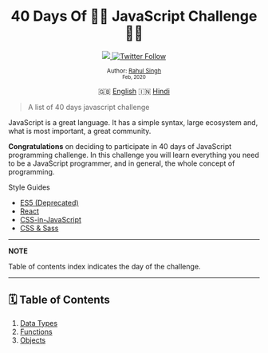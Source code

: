 <div align="center">
  <h1> 40 Days Of 🧑‍🚀 JavaScript Challenge 🧑‍💻</h1>
  <a class="header-badge" target="_blank" href="https://www.linkedin.com/in/rahuladream/">
  <img src="https://img.shields.io/badge/style--5eba00.svg?label=LinkedIn&logo=linkedin&style=social">
  </a>
  <a class="header-badge" target="_blank" href="https://twitter.com/rahuladream">
  <img alt="Twitter Follow" src="https://img.shields.io/twitter/follow/rahuladream?style=social">
  </a>

<sub>Author:
<a href="https://www.linkedin.com/in/rahuladream/" target="_blank">Rahul Singh</a><br>
<small> Feb, 2020</small>
</sub>

  <div>

🇬🇧 [English](./README.md)
🇮🇳 [Hindi](./Hindi/Readme.md)

  </div>

</div>
</div>

> A list of 40 days javascript challenge

JavaScript is a great language. It has a simple syntax, large ecosystem and, what is most important, a great community.

**Congratulations** on deciding to participate in 40 days of JavaScript programming challenge. In this challenge you will learn everything you need to be a JavaScript programmer, and in general, the whole concept of programming.

Style Guides

  - [ES5 (Deprecated)](https://github.com/airbnb/javascript/tree/es5-deprecated/es5)
  - [React](react/)
  - [CSS-in-JavaScript](css-in-javascript/)
  - [CSS & Sass](https://github.com/airbnb/css)

---
**NOTE**

Table of contents index indicates the day of the challenge.

---

## 🗓️ Table of Contents

1. [Data Types](./Types/Readme.md)
2. [Functions](./Functions/Readme.md)
3. [Objects](./Objects/Readme.md)
